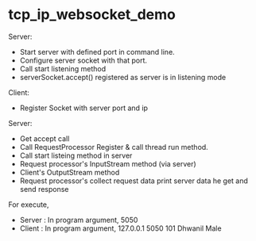 # tcp_ip_websocket_demo

Server:
- Start server with defined port in command line.
- Configure server socket with that port.
- Call start listening method
- serverSocket.accept() registered as server is in listening mode

Client:
- Register Socket with server port and ip

Server:
- Get accept call
- Call RequestProcessor Register & call thread run method.
- Call start listeing method in server
- Request processor's InputStream method (via server)
- Client's OutputStream method
- Request processor's collect request data print server data he get and send response

For execute,
- Server : In program argument, 5050
- Client : In program argument, 127.0.0.1 5050 101 Dhwanil Male
